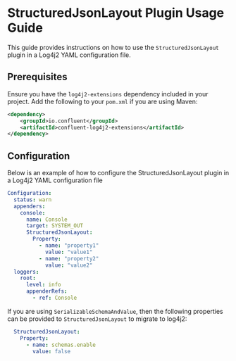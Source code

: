 StructuredJsonLayout Plugin Usage Guide
=======================================

This guide provides instructions on how to use the `StructuredJsonLayout` plugin in a Log4j2 YAML configuration file.

## Prerequisites

Ensure you have the `log4j2-extensions` dependency included in your project. Add the following to your `pom.xml` if you are using Maven:

```xml
<dependency>
    <groupId>io.confluent</groupId>
    <artifactId>confluent-log4j2-extensions</artifactId>
</dependency>
```

## Configuration

Below is an example of how to configure the StructuredJsonLayout plugin in a Log4j2 YAML configuration file

```yaml
Configuration:
  status: warn
  appenders:
    console:
      name: Console
      target: SYSTEM_OUT
      StructuredJsonLayout:
        Property:
          - name: "property1"
            value: "value1"
          - name: "property2"
            value: "value2"
  loggers:
    root:
      level: info
      appenderRefs:
        - ref: Console
```

If you are using `SerializableSchemaAndValue`, then the following properties can be provided to `StructuredJsonLayout` to migrate to log4j2:

```yaml
  StructuredJsonLayout:
    Property:
      - name: schemas.enable
        value: false
```
